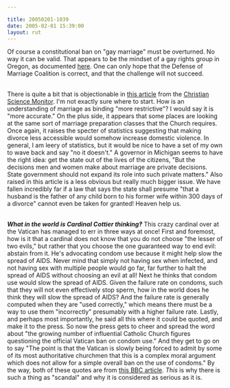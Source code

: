 ```yaml
---

title: 20050201-1039
date: 2005-02-01 15:39:00
layout: rut
---
```


Of course a constitutional ban on "gay marriage" must
be overturned.  No way it can be valid.  That appears to
be the mindset of a gay rights group in Oregon, as documented <a href="http://news.findlaw.com/ap_stories/other/1110/2-1-2005/20050201033008_02.html">here</a>.
One can only hope that the Defense of Marriage Coalition is correct,
and that the challenge will not succeed. <br  /><br  />

There is quite a bit that is objectionable in <a href="http://www.csmonitor.com/2005/0201/p01s01-ussc.html">this
article</a> from the <a href="http://www.csmonitor.com/">Christian
Science Monitor</a>.  I'm not exactly sure where to start.  How is
an understanding of marriage as binding "more restrictive"?  I would
say it is "more accurate."  On the plus side, it appears that some
places are looking at the same sort of marriage preparation classes
that the Church requires.  Once again, it raises the specter of
statistics suggesting that making divorce less accessible would
somehow increase domestic violence.  In general, I am leery of
statistics, but it would be nice to have a set of my own to wave
back and say "no it doesn't."  A governor in Michigan seems to have
the right idea: get the state out of the lives of the citizens,
"But the decisions men and women make about marriage are private
decisions. State government should not expand its role into such
private matters."  Also raised in this article is a less obvious
but really much bigger issue.  We have fallen incredibly far if a
law that says the state shall presume "that a husband is the father
of any child born to his former wife within 300 days of a divorce"
cannot even be taken for granted!  Heaven help us.<br  /><br  />

<em><strong>What in the world is Cardinal Cottier
thinking&#x203d;</strong></em> This crazy cardinal over at the
Vatican has managed to err in three ways at once!  First and
foremost, how is it that a cardinal does not know that you do not
choose "the lesser of two evils," but rather that you choose the
one guaranteed way to end evil: abstain from it.  He's advocating
condom use because it might help slow the spread of AIDS.  Never mind
that simply not having sex when infected, and not having sex with
multiple people would go far, far further to halt the spread of AIDS
without choosing an evil at all!  Next he thinks that condom use
would slow the spread of AIDS.  Given the failure rate on condoms,
such that they will not even effectively stop sperm, how in the
world does he think they will slow the spread of AIDS?  And the
failure rate is generally computed when they are "used correctly,"
which means there must be a way to use them "incorrectly" presumably
with a higher failure rate.  Lastly, and perhaps most importantly,
he said all this where it could be quoted, and make it to the press.
So now the press gets to cheer and spread the word about "the
growing number of influential Catholic Church figures questioning
the official Vatican ban on condom use."  And they get to go on
to say "The point is that the Vatican is slowly being forced to
admit by some of its most authoritative churchmen that this is a
complex moral argument which does not allow for a simple overall
ban on the use of condoms."  By the way, both of these quotes are
from <a href="http://news.bbc.co.uk/2/hi/europe/4226489.stm">this
BBC article</a>.  <em>This</em> is why there is such a thing as
"scandal" and why it is considered as serious as it is.


